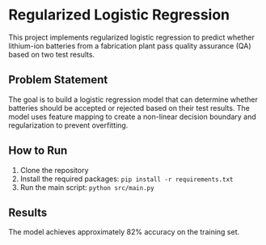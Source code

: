# Regularized Logistic Regression

This project implements regularized logistic regression to predict whether lithium-ion batteries from a fabrication plant pass quality assurance (QA) based on two test results.

## Problem Statement

The goal is to build a logistic regression model that can determine whether batteries should be accepted or rejected based on their test results. The model uses feature mapping to create a non-linear decision boundary and regularization to prevent overfitting.

## How to Run

1. Clone the repository
2. Install the required packages: `pip install -r requirements.txt`
3. Run the main script: `python src/main.py`

## Results

The model achieves approximately 82% accuracy on the training set.